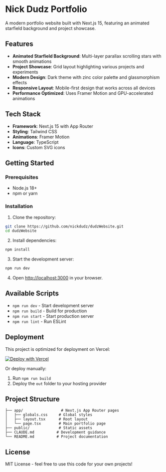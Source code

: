 # Nick Dudz Portfolio

A modern portfolio website built with Next.js 15, featuring an animated starfield background and project showcase.

## Features

- **Animated Starfield Background**: Multi-layer parallax scrolling stars with smooth animations
- **Project Showcase**: Grid layout highlighting various projects and experiments
- **Modern Design**: Dark theme with zinc color palette and glassmorphism effects
- **Responsive Layout**: Mobile-first design that works across all devices
- **Performance Optimized**: Uses Framer Motion and GPU-accelerated animations

## Tech Stack

- **Framework**: Next.js 15 with App Router
- **Styling**: Tailwind CSS
- **Animations**: Framer Motion
- **Language**: TypeScript
- **Icons**: Custom SVG icons

## Getting Started

### Prerequisites

- Node.js 18+
- npm or yarn

### Installation

1. Clone the repository:
```bash
git clone https://github.com/nickdudz/dudzWebsite.git
cd dudzWebsite
```

2. Install dependencies:
```bash
npm install
```

3. Start the development server:
```bash
npm run dev
```

4. Open [http://localhost:3000](http://localhost:3000) in your browser.

## Available Scripts

- `npm run dev` - Start development server
- `npm run build` - Build for production
- `npm run start` - Start production server
- `npm run lint` - Run ESLint

## Deployment

This project is optimized for deployment on Vercel:

[![Deploy with Vercel](https://vercel.com/button)](https://vercel.com/new/clone?repository-url=https://github.com/nickdudz/dudzWebsite)

Or deploy manually:
1. Run `npm run build`
2. Deploy the `out` folder to your hosting provider

## Project Structure

```
├── app/                 # Next.js App Router pages
│   ├── globals.css     # Global styles
│   ├── layout.tsx      # Root layout
│   └── page.tsx        # Main portfolio page
├── public/             # Static assets
├── CLAUDE.md          # Development guidance
└── README.md          # Project documentation
```

## License

MIT License - feel free to use this code for your own projects!